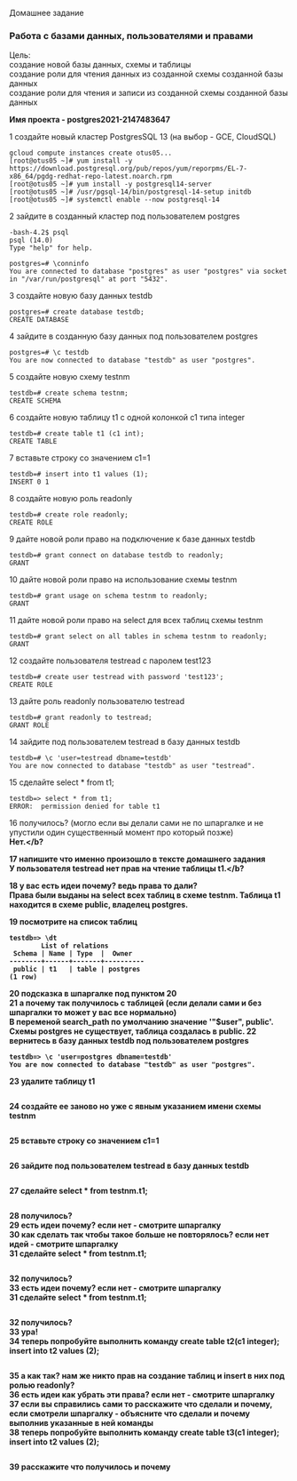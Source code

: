 Домашнее задание
### Работа с базами данных, пользователями и правами

Цель:  
создание новой базы данных, схемы и таблицы  
создание роли для чтения данных из созданной схемы созданной базы данных  
создание роли для чтения и записи из созданной схемы созданной базы данных  

<b>Имя проекта - postgres2021-2147483647</b>

1 создайте новый кластер PostgresSQL 13 (на выбор - GCE, CloudSQL)
```console
gcloud compute instances create otus05...
[root@otus05 ~]# yum install -y https://download.postgresql.org/pub/repos/yum/reporpms/EL-7-x86_64/pgdg-redhat-repo-latest.noarch.rpm
[root@otus05 ~]# yum install -y postgresql14-server
[root@otus05 ~]# /usr/pgsql-14/bin/postgresql-14-setup initdb
[root@otus05 ~]# systemctl enable --now postgresql-14
```
2 зайдите в созданный кластер под пользователем postgres
```console
-bash-4.2$ psql 
psql (14.0)
Type "help" for help.

postgres=# \conninfo 
You are connected to database "postgres" as user "postgres" via socket in "/var/run/postgresql" at port "5432".
```
3 создайте новую базу данных testdb
```console
postgres=# create database testdb;
CREATE DATABASE
```
4 зайдите в созданную базу данных под пользователем postgres
```console
postgres=# \c testdb 
You are now connected to database "testdb" as user "postgres".
```
5 создайте новую схему testnm
```console
testdb=# create schema testnm;
CREATE SCHEMA
```
6 создайте новую таблицу t1 с одной колонкой c1 типа integer
```console
testdb=# create table t1 (c1 int);
CREATE TABLE
```
7 вставьте строку со значением c1=1
```console
testdb=# insert into t1 values (1);
INSERT 0 1
```
8 создайте новую роль readonly
```console
testdb=# create role readonly;
CREATE ROLE
```
9 дайте новой роли право на подключение к базе данных testdb
```console
testdb=# grant connect on database testdb to readonly;
GRANT
```
10 дайте новой роли право на использование схемы testnm
```console
testdb=# grant usage on schema testnm to readonly;
GRANT
```
11 дайте новой роли право на select для всех таблиц схемы testnm
```console
testdb=# grant select on all tables in schema testnm to readonly;
GRANT
```
12 создайте пользователя testread с паролем test123
```console
testdb=# create user testread with password 'test123';
CREATE ROLE
```
13 дайте роль readonly пользователю testread
```console
testdb=# grant readonly to testread;
GRANT ROLE
```
14 зайдите под пользователем testread в базу данных testdb
```console
testdb=# \c 'user=testread dbname=testdb'
You are now connected to database "testdb" as user "testread".
```
15 сделайте select * from t1;
```console
testdb=> select * from t1;
ERROR:  permission denied for table t1
```
16 получилось? (могло если вы делали сами не по шпаргалке и не упустили один существенный момент про который позже)  
<b>Нет.</b?

17 напишите что именно произошло в тексте домашнего задания  
<b>У пользователя testread нет прав на чтение таблицы t1.</b?

18 у вас есть идеи почему? ведь права то дали?  
<b>Права были выданы на select всех таблиц в схеме testnm. Таблица t1 находится в схеме public, владелец postgres.</b>

19 посмотрите на список таблиц
```console
testdb=> \dt
        List of relations
 Schema | Name | Type  |  Owner   
--------+------+-------+----------
 public | t1   | table | postgres
(1 row)
```
20 подсказка в шпаргалке под пунктом 20  
21 а почему так получилось с таблицей (если делали сами и без шпаргалки то может у вас все нормально)  
<b>В переменой search_path по умолчанию значение '"$user", public'. Схемы postgres не существует, таблица создалась в public.</b>
22 вернитесь в базу данных testdb под пользователем postgres
```console
testdb=> \c 'user=postgres dbname=testdb'
You are now connected to database "testdb" as user "postgres".
```
23 удалите таблицу t1
```console
```
24 создайте ее заново но уже с явным указанием имени схемы testnm
```console
```
25 вставьте строку со значением c1=1
```console
```
26 зайдите под пользователем testread в базу данных testdb
```console
```
27 сделайте select * from testnm.t1;
```console
```
28 получилось?  
29 есть идеи почему? если нет - смотрите шпаргалку  
30 как сделать так чтобы такое больше не повторялось? если нет идей - смотрите шпаргалку  
31 сделайте select * from testnm.t1;
```console
```
32 получилось?  
33 есть идеи почему? если нет - смотрите шпаргалку  
31 сделайте select * from testnm.t1;
```console
```
32 получилось?  
33 ура!  
34 теперь попробуйте выполнить команду create table t2(c1 integer); insert into t2 values (2);
```console
```
35 а как так? нам же никто прав на создание таблиц и insert в них под ролью readonly?  
36 есть идеи как убрать эти права? если нет - смотрите шпаргалку  
37 если вы справились сами то расскажите что сделали и почему, если смотрели шпаргалку - объясните что сделали и почему выполнив указанные в ней команды  
38 теперь попробуйте выполнить команду create table t3(c1 integer); insert into t2 values (2);
```console
```
39 расскажите что получилось и почему  
